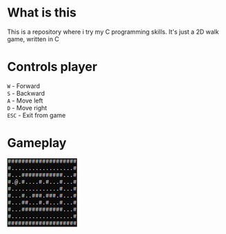 # What is this
This is a repository where i try my C programming skills. It's just a 2D walk game, written in C

# Controls player
`W` - Forward <br>
`S` - Backward <br>
`A` - Move left <br>
`D` - Move right <br>
`ESC` - Exit from game

# Gameplay
![icon](https://github.com/We4not/2D-Walk/blob/main/img/screenshot1.png?raw=true)